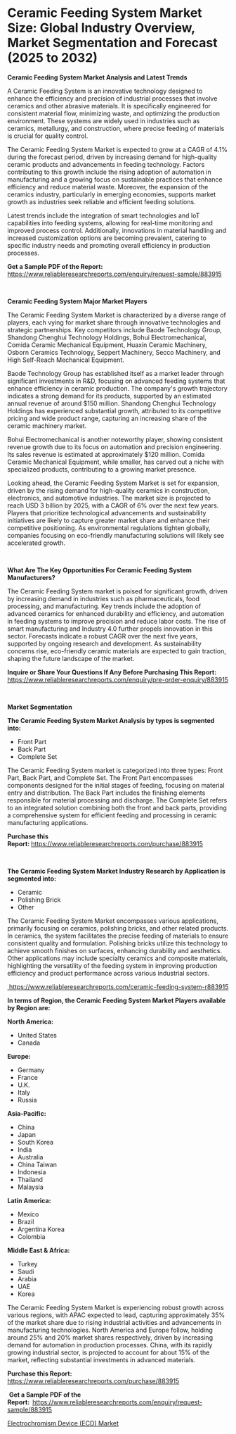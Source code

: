 <p><h1>Ceramic Feeding System Market Size: Global Industry Overview, Market Segmentation and Forecast (2025 to 2032)</h1></p><p><strong>Ceramic Feeding System Market Analysis and Latest Trends</strong></p>
<p><p>A Ceramic Feeding System is an innovative technology designed to enhance the efficiency and precision of industrial processes that involve ceramics and other abrasive materials. It is specifically engineered for consistent material flow, minimizing waste, and optimizing the production environment. These systems are widely used in industries such as ceramics, metallurgy, and construction, where precise feeding of materials is crucial for quality control.</p><p>The Ceramic Feeding System Market is expected to grow at a CAGR of 4.1% during the forecast period, driven by increasing demand for high-quality ceramic products and advancements in feeding technology. Factors contributing to this growth include the rising adoption of automation in manufacturing and a growing focus on sustainable practices that enhance efficiency and reduce material waste. Moreover, the expansion of the ceramics industry, particularly in emerging economies, supports market growth as industries seek reliable and efficient feeding solutions. </p><p>Latest trends include the integration of smart technologies and IoT capabilities into feeding systems, allowing for real-time monitoring and improved process control. Additionally, innovations in material handling and increased customization options are becoming prevalent, catering to specific industry needs and promoting overall efficiency in production processes.</p></p>
<p><strong>Get a Sample PDF of the Report:&nbsp;</strong> <a href="https://www.reliableresearchreports.com/enquiry/request-sample/883915?utm_campaign=120&utm_medium=2&utm_source=Github&utm_content=ia&utm_term=24022025&utm_id=ceramic-feeding-system">https://www.reliableresearchreports.com/enquiry/request-sample/883915</a></p>
<p>&nbsp;</p>
<p><strong>Ceramic Feeding System Major Market Players</strong></p>
<p><p>The Ceramic Feeding System Market is characterized by a diverse range of players, each vying for market share through innovative technologies and strategic partnerships. Key competitors include Baode Technology Group, Shandong Chenghui Technology Holdings, Bohui Electromechanical, Comida Ceramic Mechanical Equipment, Huaxin Ceramic Machinery, Osborn Ceramics Technology, Seppert Machinery, Secco Machinery, and High Self-Reach Mechanical Equipment.</p><p>Baode Technology Group has established itself as a market leader through significant investments in R&D, focusing on advanced feeding systems that enhance efficiency in ceramic production. The company's growth trajectory indicates a strong demand for its products, supported by an estimated annual revenue of around $150 million. Shandong Chenghui Technology Holdings has experienced substantial growth, attributed to its competitive pricing and wide product range, capturing an increasing share of the ceramic machinery market.</p><p>Bohui Electromechanical is another noteworthy player, showing consistent revenue growth due to its focus on automation and precision engineering. Its sales revenue is estimated at approximately $120 million. Comida Ceramic Mechanical Equipment, while smaller, has carved out a niche with specialized products, contributing to a growing market presence.</p><p>Looking ahead, the Ceramic Feeding System Market is set for expansion, driven by the rising demand for high-quality ceramics in construction, electronics, and automotive industries. The market size is projected to reach USD 3 billion by 2025, with a CAGR of 6% over the next few years. Players that prioritize technological advancements and sustainability initiatives are likely to capture greater market share and enhance their competitive positioning. As environmental regulations tighten globally, companies focusing on eco-friendly manufacturing solutions will likely see accelerated growth.</p></p>
<p>&nbsp;</p>
<p><strong>What Are The Key Opportunities For Ceramic Feeding System Manufacturers?</strong></p>
<p><p>The Ceramic Feeding System market is poised for significant growth, driven by increasing demand in industries such as pharmaceuticals, food processing, and manufacturing. Key trends include the adoption of advanced ceramics for enhanced durability and efficiency, and automation in feeding systems to improve precision and reduce labor costs. The rise of smart manufacturing and Industry 4.0 further propels innovation in this sector. Forecasts indicate a robust CAGR over the next five years, supported by ongoing research and development. As sustainability concerns rise, eco-friendly ceramic materials are expected to gain traction, shaping the future landscape of the market.</p></p>
<p><strong>Inquire or Share Your Questions If Any Before Purchasing This Report:</strong> <a href="https://www.reliableresearchreports.com/enquiry/pre-order-enquiry/883915?utm_campaign=120&utm_medium=2&utm_source=Github&utm_content=ia&utm_term=24022025&utm_id=ceramic-feeding-system">https://www.reliableresearchreports.com/enquiry/pre-order-enquiry/883915</a></p>
<p>&nbsp;</p>
<p><strong>Market Segmentation</strong></p>
<p><strong>The Ceramic Feeding System Market Analysis by types is segmented into:</strong></p>
<p><ul><li>Front Part</li><li>Back Part</li><li>Complete Set</li></ul></p>
<p><p>The Ceramic Feeding System market is categorized into three types: Front Part, Back Part, and Complete Set. The Front Part encompasses components designed for the initial stages of feeding, focusing on material entry and distribution. The Back Part includes the finishing elements responsible for material processing and discharge. The Complete Set refers to an integrated solution combining both the front and back parts, providing a comprehensive system for efficient feeding and processing in ceramic manufacturing applications.</p></p>
<p><strong>Purchase this Report:&nbsp;</strong><a href="https://www.reliableresearchreports.com/purchase/883915?utm_campaign=120&utm_medium=2&utm_source=Github&utm_content=ia&utm_term=24022025&utm_id=ceramic-feeding-system">https://www.reliableresearchreports.com/purchase/883915</a></p>
<p>&nbsp;</p>
<p><strong>The Ceramic Feeding System Market Industry Research by Application is segmented into:</strong></p>
<p><ul><li>Ceramic</li><li>Polishing Brick</li><li>Other</li></ul></p>
<p><p>The Ceramic Feeding System Market encompasses various applications, primarily focusing on ceramics, polishing bricks, and other related products. In ceramics, the system facilitates the precise feeding of materials to ensure consistent quality and formulation. Polishing bricks utilize this technology to achieve smooth finishes on surfaces, enhancing durability and aesthetics. Other applications may include specialty ceramics and composite materials, highlighting the versatility of the feeding system in improving production efficiency and product performance across various industrial sectors.</p></p>
<p><a href="https://www.reliableresearchreports.com/ceramic-feeding-system-r883915?utm_campaign=120&utm_medium=2&utm_source=Github&utm_content=ia&utm_term=24022025&utm_id=ceramic-feeding-system">&nbsp;https://www.reliableresearchreports.com/ceramic-feeding-system-r883915</a></p>
<p><strong>In terms of Region, the Ceramic Feeding System Market Players available by Region are:</strong></p>
<p>
    <p> <strong> North America: </strong>
        <ul>
            <li>United States</li>
            <li>Canada</li>
        </ul>
        </p> 
    <p> <strong> Europe: </strong>
        <ul>
            <li>Germany</li>
            <li>France</li>
            <li>U.K.</li>
            <li>Italy</li>
            <li>Russia</li>
        </ul>
        </p> 
    <p> <strong> Asia-Pacific: </strong>
        <ul>
            <li>China</li>
            <li>Japan</li>
            <li>South Korea</li>
            <li>India</li>
            <li>Australia</li>
            <li>China Taiwan</li>
            <li>Indonesia</li>
            <li>Thailand</li>
            <li>Malaysia</li>
        </ul>
        </p> 
    <p> <strong> Latin America: </strong>
        <ul>
            <li>Mexico</li>
            <li>Brazil</li>
            <li>Argentina Korea</li>
            <li>Colombia</li>
        </ul>
        </p> 
    <p> <strong> Middle East & Africa: </strong>
        <ul>
            <li>Turkey</li>
            <li>Saudi</li>
            <li>Arabia</li>
            <li>UAE</li>
            <li>Korea</li>
        </ul>
    </p>
    </p>
<p><p>The Ceramic Feeding System Market is experiencing robust growth across various regions, with APAC expected to lead, capturing approximately 35% of the market share due to rising industrial activities and advancements in manufacturing technologies. North America and Europe follow, holding around 25% and 20% market shares respectively, driven by increasing demand for automation in production processes. China, with its rapidly growing industrial sector, is projected to account for about 15% of the market, reflecting substantial investments in advanced materials.</p></p>
<p><strong>Purchase this Report: </strong><a href="https://www.reliableresearchreports.com/purchase/883915?utm_campaign=120&utm_medium=2&utm_source=Github&utm_content=ia&utm_term=24022025&utm_id=ceramic-feeding-system">https://www.reliableresearchreports.com/purchase/883915</a></p>
<p>&nbsp;<strong>Get a Sample PDF of the Report:&nbsp;&nbsp;</strong><a href="https://www.reliableresearchreports.com/enquiry/request-sample/883915?utm_campaign=120&utm_medium=2&utm_source=Github&utm_content=ia&utm_term=24022025&utm_id=ceramic-feeding-system">https://www.reliableresearchreports.com/enquiry/request-sample/883915</a></p>
<p><strong></strong></p>
<p><p><a href="https://github.com/wwwkeltoum/Market-Research-Report-List-5/blob/main/electrochromism-device-ecd-market.md?utm_campaign=120&utm_medium=2&utm_source=Github&utm_content=ia&utm_term=24022025&utm_id=ceramic-feeding-system">Electrochromism Device (ECD) Market</a></p></p>